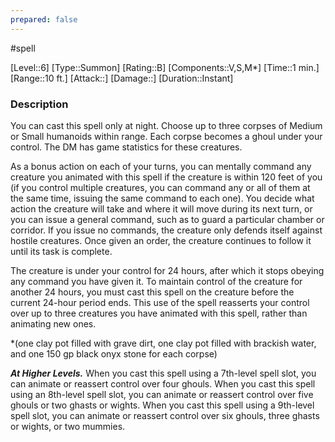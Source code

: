 ```yaml
---
prepared: false
---
```

#spell

[Level::6]
[Type::Summon]
[Rating::B]
[Components::V,S,M*]
[Time::1 min.]
[Range::10 ft.]
[Attack::]
[Damage::]
[Duration::Instant]
### Description

You can cast this spell only at night. Choose up to three corpses of Medium or Small humanoids within range. Each corpse becomes a ghoul under your control. The DM has game statistics for these creatures.

As a bonus action on each of your turns, you can mentally command any creature you animated with this spell if the creature is within 120 feet of you (if you control multiple creatures, you can command any or all of them at the same time, issuing the same command to each one). You decide what action the creature will take and where it will move during its next turn, or you can issue a general command, such as to guard a particular chamber or corridor. If you issue no commands, the creature only defends itself against hostile creatures. Once given an order, the creature continues to follow it until its task is complete.

The creature is under your control for 24 hours, after which it stops obeying any command you have given it. To maintain control of the creature for another 24 hours, you must cast this spell on the creature before the current 24-hour period ends. This use of the spell reasserts your control over up to three creatures you have animated with this spell, rather than animating new ones.

\*(one clay pot filled with grave dirt, one clay pot filled with brackish water, and one 150 gp black onyx stone for each corpse)

**_At Higher Levels._** When you cast this spell using a 7th-level spell slot, you can animate or reassert control over four ghouls. When you cast this spell using an 8th-level spell slot, you can animate or reassert control over five ghouls or two ghasts or wights. When you cast this spell using a 9th-level spell slot, you can animate or reassert control over six ghouls, three ghasts or wights, or two mummies.